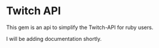 Twitch API
==========

This gem is an api to simplify the Twitch-API for ruby users.

I will be adding documentation shortly.

